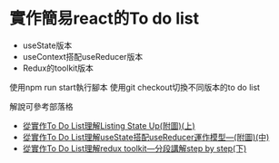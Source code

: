 # 實作簡易react的To do list
* useState版本
* useContext搭配useReducer版本
* Redux的toolkit版本

使用npm run start執行腳本
使用git checkout切換不同版本的to do list

解說可參考部落格
* [從實作To Do List理解Listing State Up(附圖)(上)](https://wedsatcoming.com/tech-page/2022-11-12%20Sat)
* [從實作To Do List理解useState搭配useReducer運作模型—(附圖)(中)](https://wedsatcoming.com/tech-page/2022-11-16%20Wed)
* [從實作To Do List理解redux toolkit—分段講解step by step(下)](https://wedsatcoming.com/tech-page/2022-11-19%20Sat)
